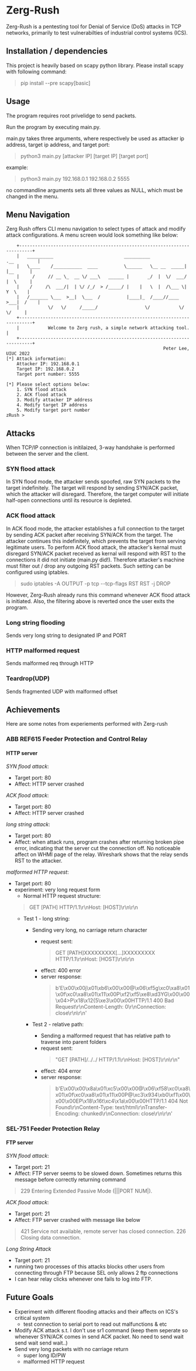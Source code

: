 # Zerg-Rush

Zerg-Rush is a pentesting tool for Denial of Service (DoS) attacks in TCP networks, primarily to test vulnerabilties of industrial control systems (ICS). 

## Installation / dependencies

This project is heavily based on scapy python library. Please install scapy with following command:

> pip install --pre scapy[basic]

## Usage

The program requires root privelidge to send packets.

Run the program by executing main.py.

main.py takes three arguments, where respectively be used as attacker ip address, target ip address, and target port:

> python3 main.py [attacker IP] [target IP] [target port]

example:
> python3 main.py 192.168.0.1 192.168.0.2 5555

no commandline arguments sets all three values as NULL, which must be changed in the menu.

## Menu Navigation

Zerg Rush offers CLI menu navigation to select types of attack and modify attack configurations. A menu screen would look something like below:

``` console
    +---------------------------------------------------------------------------+
    |   __________                           __________             .__         |
    |   \____    /___________  ____          \______   \__ __  _____|  |__      |
    |     /     // __ \_  __ \/ ___\   ______ |       _/  |  \/  ___/  |  \     |
    |    /     /\  ___/|  | \/ /_/  > /_____/ |    |   \  |  /\___ \|   Y  \    | 
    |   /_______ \___  >__|  \___  /          |____|_  /____//____  >___|  /    |
    |           \/   \/     /_____/                  \/           \/     \/     |
    +---------------------------------------------------------------------------+
    |           Welcome to Zerg rush, a simple network attacking tool.          |
    +---------------------------------------------------------------------------+
                                                            Peter Lee, UIUC 2022
[*] Attack information:
    Attacker IP: 192.168.0.1
    Target IP: 192.168.0.2
    Target port number: 5555

[*] Please select options below:
    1. SYN flood attack
    2. ACK flood attack
    3. Modify attacker IP address
    4. Modify target IP address
    5. Modify target port number
zRush >
```

## Attacks

When TCP/IP connection is initilaized, 3-way handshake is performed between the server and the client. 

### SYN flood attack

In SYN flood mode, the attacker sends spoofed, raw SYN packets to the target indefinitely. The target will respond by sending SYN/ACK packet, which the attacker will disregard. Therefore, the target computer will initiate half-open connections until its resource is depleted. 

### ACK flood attack

In ACK flood mode, the attacker establishes a full connection to the target by sending ACK packet after receiving SYN/ACK from the target. The attacker continues this indefinitely, which prevents the target from serving legitimate users. To perform ACK flood attack, the attacker's kernal must disregard SYN/ACK packet received as kernal will respond with RST to the connections it did not initiate (main.py did!). Therefore attacker's machine must filter out / drop any outgoing RST packets. Such setting can be configured using iptables.

> sudo iptables -A OUTPUT -p tcp --tcp-flags RST RST -j DROP

However, Zerg-Rush already runs this command whenever ACK flood attack is initiated. Also, the filtering above is reverted once the user exits the program.

### Long string flooding

Sends very long string to designated IP and PORT

### HTTP malformed request

Sends malformed req through HTTP

### Teardrop(UDP)

Sends fragmented UDP with malformed offset

## Achievements

Here are some notes from experiements performed with Zerg-rush

### ABB REF615 Feeder Protection and Control Relay

#### HTTP server

_SYN flood attack_:

- Target port: 80
- Affect: HTTP server crashed

_ACK flood attack_:

- Target port: 80
- Affect: HTTP server crashed

_long string attack_:

- Target port: 80
- Affect: when attack runs, program crashes after returning broken pipe error, indicating that the server cut the connection off. No noticeable affect on WHMI page of the relay. Wireshark shows that the relay sends RST to the attacker.

_malformed HTTP request_:

- Target port: 80
- experiment: very long request form
  - Normal HTTP request structure:
  > GET [PATH] HTTP/1.1\r\nHost: [HOST]\r\n\r\n
  - Test 1 - long string:
    - Sending very long, no carriage return character
      - request sent:
        > GET [PATH]XXXXXXXXX[...]XXXXXXXXX HTTP/1.1\r\nHost: [HOST]\r\n\r\n
      - effect: 400 error
      - server response:
        > b'E\x00\x00j\x01\xb6\x00\x00@\x06\xf5g\xc0\xa8\x01\x0f\xc0\xa8\x01\x11\x00P\xf2\xf5\xe8\xd3YG\x00\x00\x04>P\x18\x12{5\xe3\x00\x00HTTP/1.1 400 Bad Request\r\nContent-Length: 0\r\nConnection: close\r\n\r\n'

    - Test 2 - relative path:
      - Sending a malformed request that has relative path to traverse into parent folders
      - request sent:
        > "GET [PATH]/../../ HTTP/1.1\r\nHost: [HOST]\r\n\r\n"
      - effect: 404 error
      - server response:
        > b'E\x00\x00\x8a\x01\xc5\x00\x00@\x06\xf58\xc0\xa8\x01\x0f\xc0\xa8\x01\x11\x00P@\xc3\x934\xb0\xf1\x00\x00\x00EP\x18\x16t\xc4\x1a\x00\x00HTTP/1.1 404 Not Found\r\nContent-Type: text/html\r\nTransfer-Encoding: chunked\r\nConnection: close\r\n\r\n'

### SEL-751 Feeder Protection Relay

#### FTP server

_SYN flood attack_:

- Target port: 21
- Affect: FTP server seems to be slowed down. Sometimes returns this message before correctly returning command

> 229 Entering Extended Passive Mode (|||PORT NUM|).

_ACK flood attack_:

- Target port: 21
- Affect: FTP server crashed with message like below

> 421 Service not available, remote server has closed connection.
226 Closing data connection.

_Long String Attack_

- Target port: 21
- running two processes of this attacks blocks other users from connecting through FTP because SEL only allows 2 ftp connections
- I can hear relay clicks whenever one fails to log into FTP.

## Future Goals

- Experiment with different flooding attacks and their affects on ICS's critical system
  - test connection to serial port to read out malfunctions & etc
- Modify ACK attack s.t. I don't use sr1 command (keep them seperate so whenever SYN/ACK comes in send ACK packet. No need to send wait send wait send wait..)
- Send very long packets with no carriage return
  - super long ID/PW
  - malformed HTTP request